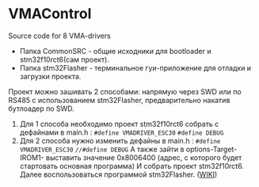 # VMAControl
Source code for 8 VMA-drivers

* Папка CommonSRC - общие исходники для bootloader и stm32f10rct6(сам проект).
* Папка stm32Flasher - терминальное гуи-приложение для отладки и загрузки проекта.

Проект можно зашивать 2 способами: напрямую через SWD или по RS485 с использованием stm32Flasher, предварительно накатив бутлоадер по SWD. 
1. Для 1 способа необходимо проект stm32f10rct6 собрать с дефайнами в main.h :
  `#define VMADRIVER_ESC30`
  `#define DEBUG`
2. Для 2 способа нужно изменить дефайны в main.h :
  `#define VMADRIVER_ESC30`
  `//#define DEBUG`
  А также зайти в options-Target-IROM1- выставить значение 0х8006400 (адрес, с которого будет стартовать основная программа)
  И собрать проект stm32f10rct6. 
  Далее воспользоваться программой stm32Flasher. ([WIKI](https://github.com/hidronautics/VMAControl/wiki/stm32Flasher-Usage))
